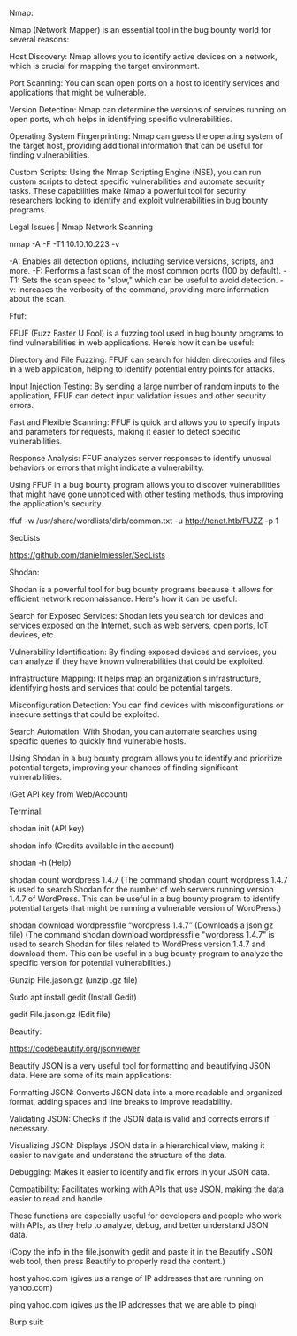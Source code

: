 Nmap:

Nmap (Network Mapper) is an essential tool in the bug bounty world for several reasons:

Host Discovery: Nmap allows you to identify active devices on a network, which is crucial for mapping the target environment.

Port Scanning: You can scan open ports on a host to identify services and applications that might be vulnerable.

Version Detection: Nmap can determine the versions of services running on open ports, which helps in identifying specific vulnerabilities.

Operating System Fingerprinting: Nmap can guess the operating system of the target host, providing additional information that can be useful for finding vulnerabilities.

Custom Scripts: Using the Nmap Scripting Engine (NSE), you can run custom scripts to detect specific vulnerabilities and automate security tasks. These capabilities make Nmap a powerful tool for security researchers looking to identify and exploit vulnerabilities in bug bounty programs.

Legal Issues | Nmap Network Scanning

nmap -A -F -T1 10.10.10.223 -v

-A: Enables all detection options, including service versions, scripts, and more. -F: Performs a fast scan of the most common ports (100 by default). -T1: Sets the scan speed to "slow," which can be useful to avoid detection. -v: Increases the verbosity of the command, providing more information about the scan.

Ffuf:

FFUF (Fuzz Faster U Fool) is a fuzzing tool used in bug bounty programs to find vulnerabilities in web applications. Here’s how it can be useful:

Directory and File Fuzzing: FFUF can search for hidden directories and files in a web application, helping to identify potential entry points for attacks.

Input Injection Testing: By sending a large number of random inputs to the application, FFUF can detect input validation issues and other security errors.

Fast and Flexible Scanning: FFUF is quick and allows you to specify inputs and parameters for requests, making it easier to detect specific vulnerabilities.

Response Analysis: FFUF analyzes server responses to identify unusual behaviors or errors that might indicate a vulnerability.

Using FFUF in a bug bounty program allows you to discover vulnerabilities that might have gone unnoticed with other testing methods, thus improving the application's security.

ffuf -w /usr/share/wordlists/dirb/common.txt -u http://tenet.htb/FUZZ -p 1

SecLists

https://github.com/danielmiessler/SecLists

Shodan:

Shodan is a powerful tool for bug bounty programs because it allows for efficient network reconnaissance. Here's how it can be useful:

Search for Exposed Services: Shodan lets you search for devices and services exposed on the Internet, such as web servers, open ports, IoT devices, etc.

Vulnerability Identification: By finding exposed devices and services, you can analyze if they have known vulnerabilities that could be exploited.

Infrastructure Mapping: It helps map an organization's infrastructure, identifying hosts and services that could be potential targets.

Misconfiguration Detection: You can find devices with misconfigurations or insecure settings that could be exploited.

Search Automation: With Shodan, you can automate searches using specific queries to quickly find vulnerable hosts.

Using Shodan in a bug bounty program allows you to identify and prioritize potential targets, improving your chances of finding significant vulnerabilities.

(Get API key from Web/Account)

Terminal:

shodan init (API key)

shodan info (Credits available in the account)

shodan -h (Help)

shodan count wordpress 1.4.7 (The command shodan count wordpress 1.4.7 is used to search Shodan for the number of web servers running version 1.4.7 of WordPress. This can be useful in a bug bounty program to identify potential targets that might be running a vulnerable version of WordPress.)

shodan download wordpressfile “wordpress 1.4.7” (Downloads a json.gz file) (The command shodan download wordpressfile "wordpress 1.4.7" is used to search Shodan for files related to WordPress version 1.4.7 and download them. This can be useful in a bug bounty program to analyze the specific version for potential vulnerabilities.)

Gunzip File.jason.gz (unzip .gz file)

Sudo apt install gedit (Install Gedit)

gedit File.jason.gz (Edit file)

Beautify:

https://codebeautify.org/jsonviewer

Beautify JSON is a very useful tool for formatting and beautifying JSON data. Here are some of its main applications:

Formatting JSON: Converts JSON data into a more readable and organized format, adding spaces and line breaks to improve readability.

Validating JSON: Checks if the JSON data is valid and corrects errors if necessary.

Visualizing JSON: Displays JSON data in a hierarchical view, making it easier to navigate and understand the structure of the data.

Debugging: Makes it easier to identify and fix errors in your JSON data.

Compatibility: Facilitates working with APIs that use JSON, making the data easier to read and handle.

These functions are especially useful for developers and people who work with APIs, as they help to analyze, debug, and better understand JSON data.

(Copy the info in the file.jsonwith gedit and paste it in the Beautify JSON web tool, then press Beautify to properly read the content.)

host yahoo.com (gives us a range of IP addresses that are running on yahoo.com)

ping yahoo.com (gives us the IP addresses that we are able to ping)

Burp suit:


